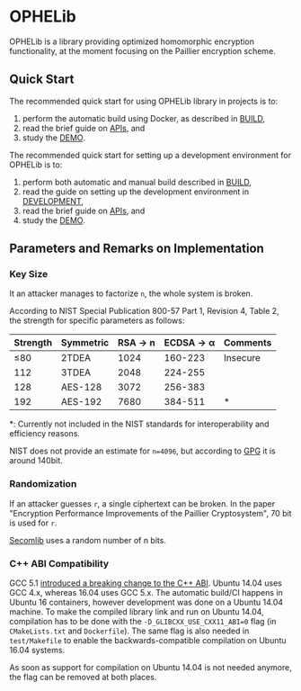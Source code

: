 # OPHELib

OPHELib is a library providing optimized homomorphic encryption functionality, at the moment focusing on the Paillier encryption scheme.

## Quick Start
The recommended quick start for using OPHELib library in projects is to:
1. perform the automatic build using Docker, as described in [BUILD](BUILD.md),
2. read the brief guide on [APIs](API.md), and
3. study the [DEMO](DEMO.md).

The recommended quick start for setting up a development environment for OPHELib is to:
1. perform both automatic and manual build described in [BUILD](BUILD.md),
2. read the guide on setting up the development environment in [DEVELOPMENT](DEVELOPMENT.md),
3. read the brief guide on [APIs](API.md), and
4. study the [DEMO](DEMO.md).

## Parameters and Remarks on Implementation
### Key Size
It an attacker manages to factorize `n`, the whole system is broken.

According to NIST Special Publication 800-57 Part 1, Revision 4, Table 2, the strength
for specific parameters as follows:

| Strength | Symmetric | RSA -> n | ECDSA -> α | Comments |
|----------|-----------|----------|------------|----------|
| ≤80      | 2TDEA     | 1024     | 160-223    | Insecure |
| 112      | 3TDEA     | 2048     | 224-255    |          |
| 128      | AES-128   | 3072     | 256-383    |          |
| 192      | AES-192   | 7680     | 384-511    | *        |

*: Currently not included in the NIST standards for interoperability and
efficiency reasons.

NIST does not provide an estimate for `n=4096`, but according to [GPG](https://www.gnupg.org/faq/gnupg-faq.html#please_use_ecc) it is around 140bit.

### Randomization
If an attacker guesses `r`, a single ciphertext can be broken. In the paper "Encryption Performance Improvements of the Paillier Cryptosystem", 70 bit is used for `r`.

[Secomlib](https://github.com/mihaitodor/SeComLib) uses a random number of n bits.

### C++ ABI Compatibility
GCC 5.1 [introduced a breaking change to the C++ ABI](https://gcc.gnu.org/onlinedocs/gcc-5.2.0/libstdc++/manual/manual/using_dual_abi.html). Ubuntu 14.04 uses GCC 4.x, whereas 16.04 uses GCC 5.x. The automatic build/CI happens in Ubuntu 16 containers, however development was done on a Ubuntu 14.04 machine. To make the compiled library link and run on Ubuntu 14.04, compilation has to be done with the `-D_GLIBCXX_USE_CXX11_ABI=0` flag (in `CMakeLists.txt` and `Dockerfile`). The same flag is also needed in `test/Makefile` to enable the backwards-compatible compilation on Ubuntu 16.04 systems.

As soon as support for compilation on  Ubuntu 14.04 is not needed anymore, the flag can be removed at both places.
